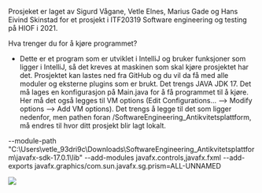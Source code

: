Prosjeket er laget av Sigurd Vågane, Vetle Elnes, Marius Gade og Hans Eivind Skinstad for et prosjekt i ITF20319 Software engineering og testing på HIOF i 2021.<br/>

Hva trenger du for å kjøre programmet?
 - Dette er et program som er utviklet i IntelliJ og bruker funksjoner som ligger i IntelliJ, så det kreves at maskinen som skal kjøre prosjektet har det. Prosjektet kan lastes ned fra GitHub og du vil da få med alle moduler og eksterne plugins som er brukt. Det trengs JAVA JDK 17. Det må lages en konfigurasjon på Main.java for å få programmet til å kjøre. Her må det også legges til VM options (Edit Configurations... --> Modify options --> Add VM options). Det trengs å legge til det som ligger nedenfor, men pathen foran /SoftwareEngineering_Antikvitetsplattform, må endres til hvor ditt prosjekt blir lagt lokalt.
   
--module-path
"C:\Users\vetle_93dri9c\Downloads\SoftwareEngineering_Antikvitetsplattform\javafx-sdk-17.0.1\lib"
--add-modules
javafx.controls,javafx.fxml
--add-exports
javafx.graphics/com.sun.javafx.sg.prism=ALL-UNNAMED


![](https://github.com/heskinstad/SoftwareEngineering_Antikvitetsplattform/actions/workflows/main.yml/badge.svg)
